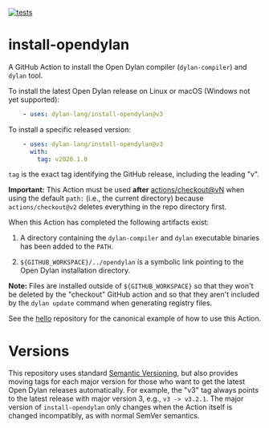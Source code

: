 [![tests](https://github.com/dylan-lang/install-opendylan/actions/workflows/build-and-test.yml/badge.svg)](https://github.com/dylan-lang/install-opendylan/actions/workflows/build-and-test.yml)

# install-opendylan

A GitHub Action to install the Open Dylan compiler (`dylan-compiler`) and
`dylan` tool.

To install the latest Open Dylan release on Linux or macOS (Windows not yet
supported):

```yaml
    - uses: dylan-lang/install-opendylan@v3
```

To install a specific released version:

```yaml
    - uses: dylan-lang/install-opendylan@v3
      with:
        tag: v2020.1.0
```

`tag` is the exact tag identifying the GitHub release, including the leading
"v".

**Important:** This Action must be used **after**
[actions/checkout@vN](https://github.com/actions/checkout) when using the
default `path:` (i.e., the current directory) because `actions/checkout@v2`
deletes everything in the repo directory first.

When this Action has completed the following artifacts exist:

1.  A directory containing the `dylan-compiler` and `dylan` executable binaries
    has been added to the `PATH`.

3.  `${GITHUB_WORKSPACE}/../opendylan` is a symbolic link pointing to the Open
    Dylan installation directory.

**Note:** Files are installed outside of `${GITHUB_WORKSPACE}` so that they
won't be deleted by the "checkout" GitHub action and so that they aren't
included by the `dylan update` command when generating registry files.

See the [hello](https://github.com/cgay/hello) repository for the canonical
example of how to use this Action.

# Versions

This repository uses standard [Semantic Versioning](https://semver.org), but also
provides moving tags for each major version for those who want to get the latest Open
Dylan releases automatically. For example, the "v3" tag always points to the latest
release with major version 3, e.g., `v3 -> v3.2.1`.  The major version of
`install-opendylan` only changes when the Action itself is changed incompatibly, as with
normal SemVer semantics.

